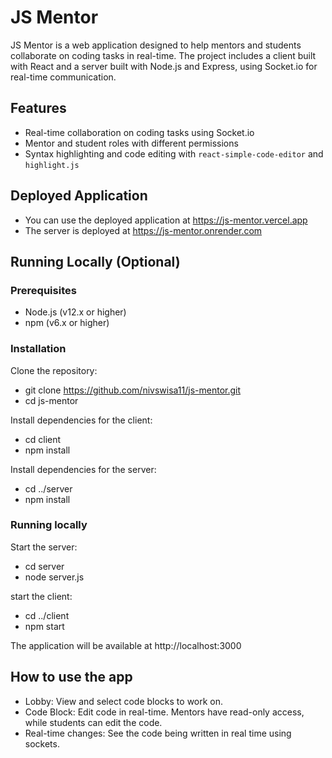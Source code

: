 # JS Mentor

JS Mentor is a web application designed to help mentors and students collaborate on coding tasks in real-time. The project includes a client built with React and a server built with Node.js and Express, using Socket.io for real-time communication.

## Features

- Real-time collaboration on coding tasks using Socket.io
- Mentor and student roles with different permissions
- Syntax highlighting and code editing with `react-simple-code-editor` and `highlight.js`

## Deployed Application

- You can use the deployed application at https://js-mentor.vercel.app
- The server is deployed at https://js-mentor.onrender.com

## Running Locally (Optional)

### Prerequisites

- Node.js (v12.x or higher)
- npm (v6.x or higher)

### Installation

Clone the repository:

- git clone https://github.com/nivswisa11/js-mentor.git
- cd js-mentor

Install dependencies for the client:

- cd client
- npm install

Install dependencies for the server:

- cd ../server
- npm install

### Running locally

Start the server:

- cd server
- node server.js

start the client:

- cd ../client
- npm start

The application will be available at http://localhost:3000

## How to use the app

- Lobby: View and select code blocks to work on.
- Code Block: Edit code in real-time. Mentors have read-only access, while students can edit the code.
- Real-time changes: See the code being written in real time using sockets.

